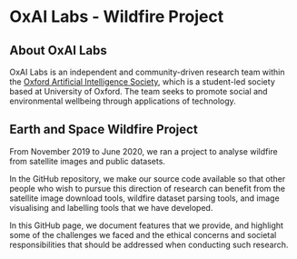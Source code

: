 # OxAI Labs - Wildfire Project

## About OxAI Labs
OxAI Labs is an independent and community-driven research team within the [Oxford Artificial Intelligence Society](http://oxai.org), 
which is a student-led society based at University of Oxford. 
The team seeks to promote social and environmental wellbeing through applications of technology. 

## Earth and Space Wildfire Project
From November 2019 to June 2020, we ran a project to analyse wildfire from satellite images and public datasets.

In the GitHub repository, we make our source code available so that other people who wish to pursue this direction of research
can benefit from the satellite image download tools, wildfire dataset parsing tools, and image visualising and labelling tools that we have developed.

In this GitHub page, we document features that we provide, and highlight some of the challenges we faced 
and the ethical concerns and societal responsibilities that should be addressed when conducting such research.

